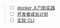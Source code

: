 > - [ ] [docker 入门到实践](https://vuepress.mirror.docker-practice.com/image/pull/#%E8%BF%90%E8%A1%8C)
> - [ ] [开发者成长计划](https://developer.aliyun.com/plan/grow-up?source=5176.11533457&userCode=atie5674)
> - [ ] [实现 CLI](https://juejin.cn/post/7097186410880335886#heading-7)

